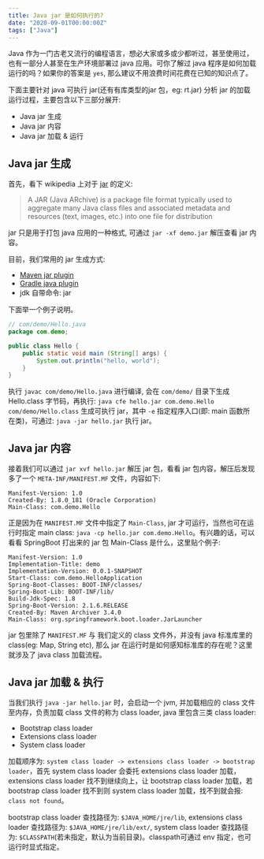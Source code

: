 ```yaml
---
title: Java jar 是如何执行的?
date: "2020-09-01T00:00:00Z"
tags: ["Java"]
---
```


Java 作为一门古老又流行的编程语言，想必大家或多或少都听过，甚至使用过，也有一部分人甚至在生产环境部署过 java 应用。可你了解过 java 程序是如何加载运行的吗？如果你的答案是 `yes`, 那么建议不用浪费时间花费在已知的知识点了。

下面主要针对 java 可执行 jar(还有有库类型的jar 包，eg: rt.jar) 分析 jar 的加载运行过程，主要包含以下三部分展开:

- Java jar 生成
- Java jar 内容
- Java jar 加载 & 运行

<!--more-->

## Java jar 生成

首先，看下 wikipedia 上对于 [jar](https://en.wikipedia.org/wiki/JAR_(file_format)) 的定义:

> A JAR (Java ARchive) is a package file format typically used to aggregate many Java class files and associated metadata and resources (text, images, etc.) into one file for distribution

jar 只是用于打包 java 应用的一种格式, 可通过 `jar -xf demo.jar` 解压查看 jar 内容。

目前，我们常用的 jar 生成方式:

- [Maven jar plugin](https://maven.apache.org/plugins/maven-jar-plugin/)
- [Gradle java plugin](https://docs.gradle.org/current/userguide/java_plugin.html)
- jdk 自带命令: jar

下面举一个例子说明。

```java
// com/demo/Hello.java
package com.demo;

public class Hello {
    public static void main (String[] args) {
        System.out.println("hello, world");
    }
}
```
执行 `javac com/demo/Hello.java` 进行编译, 会在 `com/demo/` 目录下生成 Hello.class 字节码，再执行: `java cfe hello.jar com.demo.Hello com/demo/Hello.class` 生成可执行 jar，其中 `-e` 指定程序入口(即: main 函数所在类)，可通过: `java -jar hello.jar` 执行 jar。

## Java jar 内容

接着我们可以通过 `jar xvf hello.jar` 解压 jar 包，看看 jar 包内容，解压后发现多了一个 `META-INF/MANIFEST.MF` 文件，内容如下:

```
Manifest-Version: 1.0
Created-By: 1.8.0_181 (Oracle Corporation)
Main-Class: com.demo.Hello

```

正是因为在 `MANIFEST.MF` 文件中指定了 `Main-Class`, jar 才可运行，当然也可在运行时指定 main class: `java -cp hello.jar com.demo.Hello`。有兴趣的话，可以看看 SpringBoot 打出来的 jar 包 Main-Class 是什么，这里贴个例子:

```
Manifest-Version: 1.0
Implementation-Title: demo
Implementation-Version: 0.0.1-SNAPSHOT
Start-Class: com.demo.HelloApplication
Spring-Boot-Classes: BOOT-INF/classes/
Spring-Boot-Lib: BOOT-INF/lib/
Build-Jdk-Spec: 1.8
Spring-Boot-Version: 2.1.6.RELEASE
Created-By: Maven Archiver 3.4.0
Main-Class: org.springframework.boot.loader.JarLauncher

```

jar 包里除了 `MANIFEST.MF` 与 我们定义的 class 文件外，并没有 java 标准库里的 class(eg: Map, String etc), 那么 jar 在运行时是如何感知标准库的存在呢？这里就涉及了 java class 加载流程。

## Java jar 加载 & 执行

当我们执行 `java -jar hello.jar` 时，会启动一个 jvm, 并加载相应的 class 文件至内存，负责加载 class 文件的称为 class loader, java 里包含三类 class loader:

- Bootstrap class loader
- Extensions class loader
- System class loader

加载顺序为: `system class loader -> extensions class loader -> bootstrap loader`，首先 system class loader 会委托 extensions class loader 加载，extensions class loader 找不到继续向上，让 bootstrap class loader 加载，若 bootstrap class loader 找不到则 system class loader 加载，找不到就会报: `class not found`。

bootstrap class loader 查找路径为: `$JAVA_HOME/jre/lib`, extensions class loader 查找路径为: `$JAVA_HOME/jre/lib/ext/`, system class loader 查找路径为: `$CLASSPATH`(若未指定，默认为当前目录)。classpath可通过 env 指定，也可运行时显式指定。
